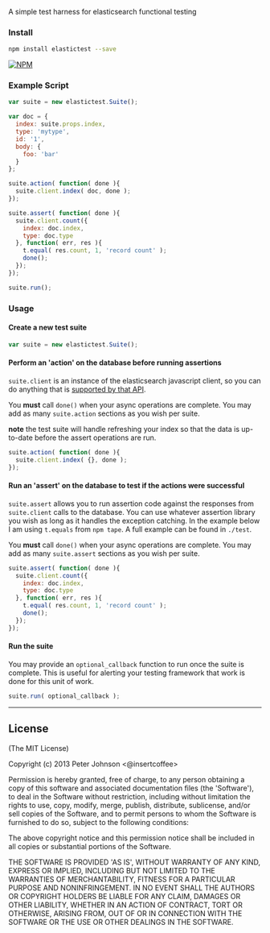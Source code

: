 A simple test harness for elasticsearch functional testing

### Install

```bash
npm install elastictest --save
```

[![NPM](https://nodei.co/npm/elastictest.png?downloads=true&stars=true)](https://nodei.co/npm/elastictest/)

### Example Script

```javascript
var suite = new elastictest.Suite();

var doc = {
  index: suite.props.index,
  type: 'mytype',
  id: '1',
  body: {
    foo: 'bar'
  }
};

suite.action( function( done ){
  suite.client.index( doc, done );
});

suite.assert( function( done ){
  suite.client.count({
    index: doc.index,
    type: doc.type
  }, function( err, res ){
    t.equal( res.count, 1, 'record count' );
    done();
  });
});

suite.run();
```

### Usage

#### Create a new test suite

```javascript
var suite = new elastictest.Suite();
```

#### Perform an 'action' on the database before running assertions

`suite.client` is an instance of the elasticsearch javascript client, so you can do anything that is [supported by that API](http://www.elastic.co/guide/en/elasticsearch/client/javascript-api/current/api-reference.html).

You **must** call `done()` when your async operations are complete. You may add as many `suite.action` sections as you wish per suite.

**note** the test suite will handle refreshing your index so that the data is up-to-date before the assert operations are run.

```javascript
suite.action( function( done ){
  suite.client.index( {}, done );
});
```

#### Run an 'assert' on the database to test if the actions were successful

`suite.assert` allows you to run assertion code against the responses from `suite.client` calls to the database. You can use whatever assertion library you wish as long as it handles the exception catching. In the example below I am using `t.equals` from `npm tape`. A full example can be found in `./test`.

You **must** call `done()` when your async operations are complete. You may add as many `suite.assert` sections as you wish per suite.

```javascript
suite.assert( function( done ){
  suite.client.count({
    index: doc.index,
    type: doc.type
  }, function( err, res ){
    t.equal( res.count, 1, 'record count' );
    done();
  });
});
```

#### Run the suite

You may provide an `optional_callback` function to run once the suite is complete. This is useful for alerting your testing framework that work is done for this unit of work.

```javascript
suite.run( optional_callback );
```

---

## License

(The MIT License)

Copyright (c) 2013 Peter Johnson &lt;@insertcoffee&gt;

Permission is hereby granted, free of charge, to any person obtaining
a copy of this software and associated documentation files (the
'Software'), to deal in the Software without restriction, including
without limitation the rights to use, copy, modify, merge, publish,
distribute, sublicense, and/or sell copies of the Software, and to
permit persons to whom the Software is furnished to do so, subject to
the following conditions:

The above copyright notice and this permission notice shall be
included in all copies or substantial portions of the Software.

THE SOFTWARE IS PROVIDED 'AS IS', WITHOUT WARRANTY OF ANY KIND,
EXPRESS OR IMPLIED, INCLUDING BUT NOT LIMITED TO THE WARRANTIES OF
MERCHANTABILITY, FITNESS FOR A PARTICULAR PURPOSE AND NONINFRINGEMENT.
IN NO EVENT SHALL THE AUTHORS OR COPYRIGHT HOLDERS BE LIABLE FOR ANY
CLAIM, DAMAGES OR OTHER LIABILITY, WHETHER IN AN ACTION OF CONTRACT,
TORT OR OTHERWISE, ARISING FROM, OUT OF OR IN CONNECTION WITH THE
SOFTWARE OR THE USE OR OTHER DEALINGS IN THE SOFTWARE.
